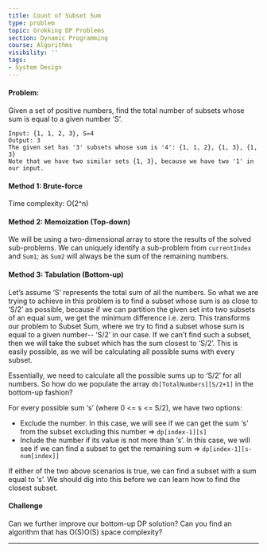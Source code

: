 ```yaml
---
title: Count of Subset Sum
type: problem
topic: Grokking DP Problems
section: Dynamic Programming
course: Algorithms
visibility: ''
tags:
- System Design
---
```

#### Problem:
Given a set of positive numbers, find the total number of subsets whose sum is equal to a given number ‘S’.

```
Input: {1, 1, 2, 3}, S=4
Output: 3
The given set has '3' subsets whose sum is '4': {1, 1, 2}, {1, 3}, {1, 3}
Note that we have two similar sets {1, 3}, because we have two '1' in our input.
```

#### Method 1: Brute-force
Time complexity: O(2^n)



#### Method 2: Memoization (Top-down)
We will be using a two-dimensional array to store the results of the solved sub-problems. We can uniquely identify a sub-problem from `currentIndex` and `Sum1`; as `Sum2` will always be the sum of the remaining numbers.



#### Method 3: Tabulation (Bottom-up)
Let’s assume ‘S’ represents the total sum of all the numbers. So what we are trying to achieve in this problem is to find a subset whose sum is as close to ‘S/2’ as possible, because if we can partition the given set into two subsets of an equal sum, we get the minimum difference i.e. zero. This transforms our problem to Subset Sum, where we try to find a subset whose sum is equal to a given number-- ‘S/2’ in our case. If we can’t find such a subset, then we will take the subset which has the sum closest to ‘S/2’. This is easily possible, as we will be calculating all possible sums with every subset.

Essentially, we need to calculate all the possible sums up to ‘S/2’ for all numbers. So how do we populate the array `db[TotalNumbers][S/2+1]` in the bottom-up fashion?

For every possible sum ‘s’ (where 0 <= s <= S/2), we have two options:
- Exclude the number. In this case, we will see if we can get the sum ‘s’ from the subset excluding this number => `dp[index-1][s]`
- Include the number if its value is not more than ‘s’. In this case, we will see if we can find a subset to get the remaining sum => `dp[index-1][s-num[index]]`

If either of the two above scenarios is true, we can find a subset with a sum equal to ‘s’. We should dig into this before we can learn how to find the closest subset.



#### Challenge
Can we further improve our bottom-up DP solution? Can you find an algorithm that has O(S)O(S) space complexity?



---